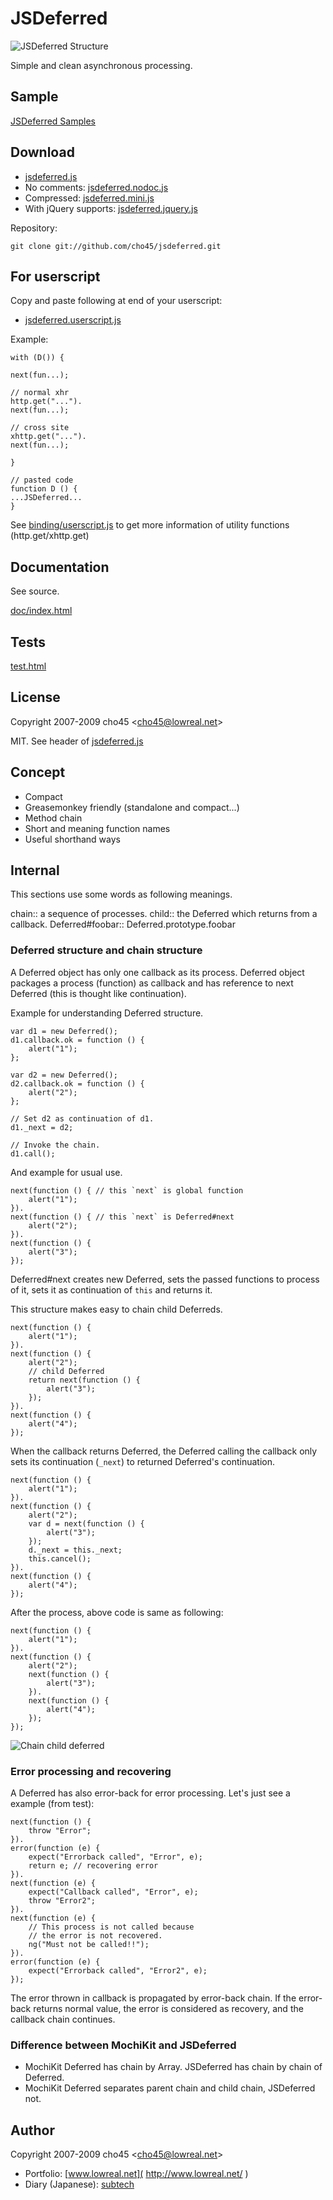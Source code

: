 JSDeferred
==========

![JSDeferred Structure]( http://f.hatena.ne.jp/images/fotolife/c/cho45/20071208/20071208021643.png )

Simple and clean asynchronous processing.


Sample
------

[JSDeferred Samples]( http://cho45.stfuawsc.com/jsdeferred/sample.html )


Download
--------

 * [jsdeferred.js]( http://github.com/cho45/jsdeferred/raw/master/jsdeferred.js )
 * No comments: [jsdeferred.nodoc.js]( http://github.com/cho45/jsdeferred/raw/master/jsdeferred.nodoc.js )
 * Compressed: [jsdeferred.mini.js]( http://github.com/cho45/jsdeferred/raw/master/jsdeferred.mini.js )
 * With jQuery supports: [jsdeferred.jquery.js]( http://github.com/cho45/jsdeferred/raw/master/jsdeferred.jquery.js )

Repository:

	git clone git://github.com/cho45/jsdeferred.git

For userscript
--------------

Copy and paste following at end of your userscript:

 * [jsdeferred.userscript.js]( http://github.com/cho45/jsdeferred/raw/master/jsdeferred.userscript.js )

Example:

	with (D()) {
	
	next(fun...);
	
	// normal xhr
	http.get("...").
	next(fun...);
	
	// cross site
	xhttp.get("...").
	next(fun...);
	
	}
	
	// pasted code
	function D () {
	...JSDeferred...
	}

See [binding/userscript.js]( http://github.com/cho45/jsdeferred/raw/master/binding/userscript.js )
to get more information of utility functions (http.get/xhttp.get)

Documentation
-------------

See source.

[doc/index.html]( http://cho45.stfuawsc.com/jsdeferred/doc/index.html )

Tests
-----

[test.html]( http://cho45.stfuawsc.com/jsdeferred/test.html )

License
-------

Copyright 2007-2009 cho45 &lt;cho45@lowreal.net&gt;

MIT. See header of [jsdeferred.js]( http://github.com/cho45/jsdeferred/raw/master/jsdeferred.js )

Concept
-------

 * Compact
 * Greasemonkey friendly (standalone and compact...)
 * Method chain
 * Short and meaning function names
 * Useful shorthand ways

Internal
--------

This sections use some words as following meanings.

 chain::
    a sequence of processes.
 child::
    the Deferred which returns from a callback.
 Deferred#foobar::
    Deferred.prototype.foobar

### Deferred structure and chain structure ###

A Deferred object has only one callback as its process. Deferred object packages a process (function) as callback and has reference to next Deferred (this is thought like continuation).

Example for understanding Deferred structure.

	var d1 = new Deferred();
	d1.callback.ok = function () {
		alert("1");
	};
	
	var d2 = new Deferred();
	d2.callback.ok = function () {
		alert("2");
	};
	
	// Set d2 as continuation of d1.
	d1._next = d2;
	
	// Invoke the chain.
	d1.call();

And example for usual use.

	next(function () { // this `next` is global function
		alert("1");
	}).
	next(function () { // this `next` is Deferred#next
		alert("2");
	}).
	next(function () {
		alert("3");
	});

Deferred#next creates new Deferred, sets the passed functions to process of it, sets it as continuation of `this` and returns it.


This structure makes easy to chain child Deferreds.

	next(function () {
		alert("1");
	}).
	next(function () {
		alert("2");
		// child Deferred
		return next(function () {
			alert("3");
		});
	}).
	next(function () {
		alert("4");
	});

When the callback returns Deferred, the Deferred calling the callback only sets its continuation (`_next`) to returned Deferred's continuation.

	next(function () {
		alert("1");
	}).
	next(function () {
		alert("2");
		var d = next(function () {
			alert("3");
		});
		d._next = this._next;
		this.cancel();
	}).
	next(function () {
		alert("4");
	});

After the process, above code is same as following:

	next(function () {
		alert("1");
	}).
	next(function () {
		alert("2");
		next(function () {
			alert("3");
		}).
		next(function () {
			alert("4");
		});
	});

![Chain child deferred]( http://f.hatena.ne.jp/images/fotolife/c/cho45/20071207/20071207014817.png )

### Error processing and recovering ###

A Deferred has also error-back for error processing. Let's just see a example (from test):

	next(function () {
		throw "Error";
	}).
	error(function (e) {
		expect("Errorback called", "Error", e);
		return e; // recovering error
	}).
	next(function (e) {
		expect("Callback called", "Error", e);
		throw "Error2";
	}).
	next(function (e) {
		// This process is not called because
		// the error is not recovered.
		ng("Must not be called!!");
	}).
	error(function (e) {
		expect("Errorback called", "Error2", e);
	});

The error thrown in callback is propagated by error-back chain. If the error-back returns normal value, the error is considered as recovery, and the callback chain continues.

### Difference between MochiKit and JSDeferred ###

 * MochiKit Deferred has chain by Array. JSDeferred has chain by chain of Deferred.
 * MochiKit Deferred separates parent chain and child chain, JSDeferred not.


Author
-------

Copyright 2007-2009 cho45 &lt;cho45@lowreal.net&gt;

 * Portfolio: [www.lowreal.net]( http://www.lowreal.net/ )
 * Diary (Japanese): [subtech]( http://subtech.g.hatena.ne.jp/cho45/ )

